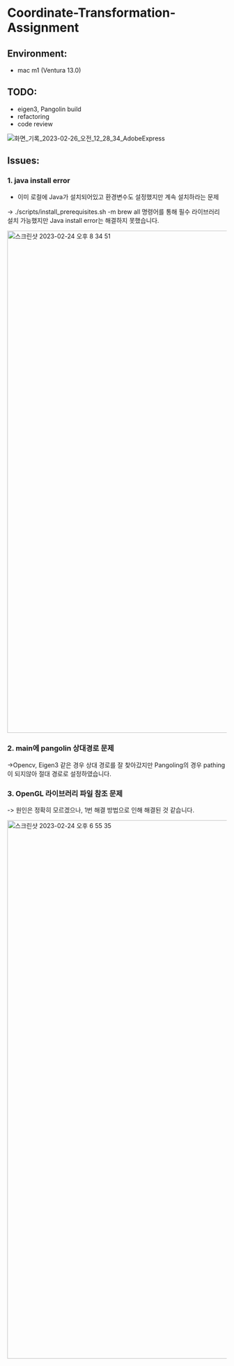 # Coordinate-Transformation-Assignment

## Environment:
- mac m1 (Ventura 13.0)


## TODO:
- eigen3, Pangolin build
- refactoring
- code review

![화면_기록_2023-02-26_오전_12_28_34_AdobeExpress](https://user-images.githubusercontent.com/79200729/221390820-0dd43109-f680-4383-ab7c-7b12fbaa0f2a.gif)


## Issues:

### 1. java install error

- 이미 로컬에 Java가 설치되어있고 환경변수도 설정했지만 계속 설치하라는 문제

-> ./scripts/install_prerequisites.sh -m brew all 명령어를 통해 필수 라이브러리 설치 가능했지만 Java install error는 해결하지 못했습니다.


<img width="1150" alt="스크린샷 2023-02-24 오후 8 34 51" src="https://user-images.githubusercontent.com/79200729/221390895-3fe5ae4e-81c9-4fc8-8609-b7524dc76cf2.png">

   
### 2. main에 pangolin 상대경로 문제

->Opencv, Eigen3 같은 경우 상대 경로를 잘 찾아갔지만 Pangoling의 경우 pathing이 되지않아 절대 경로로 설정하였습니다.

### 3. OpenGL 라이브러리 파일 참조 문제

-> 원인은 정확히 모르겠으나, 1번 해결 방법으로 인해 해결된 것 같습니다.

<img width="1233" alt="스크린샷 2023-02-24 오후 6 55 35" src="https://user-images.githubusercontent.com/79200729/221391143-ca6da66d-280f-4a81-a61a-c46a82325625.png">
